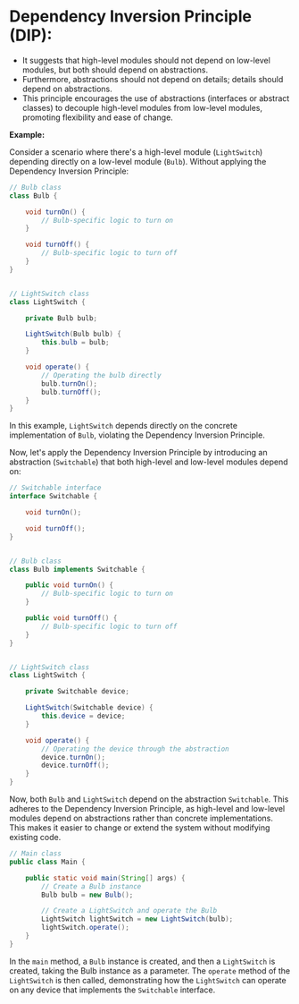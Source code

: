 # Dependency Inversion Principle (DIP):

- It suggests that high-level modules should not depend on low-level modules, but both should depend on abstractions. 
- Furthermore, abstractions should not depend on details; details should depend on abstractions.
- This principle encourages the use of abstractions (interfaces or abstract classes) to decouple high-level modules from low-level modules, promoting flexibility and ease of change.

**Example:**

Consider a scenario where there's a high-level module (`LightSwitch`) depending directly on a low-level module (`Bulb`). Without applying the Dependency Inversion Principle:

```java
// Bulb class
class Bulb {

    void turnOn() {
        // Bulb-specific logic to turn on
    }

    void turnOff() {
        // Bulb-specific logic to turn off
    }
}


// LightSwitch class
class LightSwitch {

    private Bulb bulb;

    LightSwitch(Bulb bulb) {
        this.bulb = bulb;
    }

    void operate() {
        // Operating the bulb directly
        bulb.turnOn();
        bulb.turnOff();
    }
}
```

In this example, `LightSwitch` depends directly on the concrete implementation of `Bulb`, violating the Dependency Inversion Principle.

Now, let's apply the Dependency Inversion Principle by introducing an abstraction (`Switchable`) that both high-level and low-level modules depend on:

```java
// Switchable interface
interface Switchable {

    void turnOn();

    void turnOff();
}


// Bulb class
class Bulb implements Switchable {

    public void turnOn() {
        // Bulb-specific logic to turn on
    }

    public void turnOff() {
        // Bulb-specific logic to turn off
    }
}


// LightSwitch class
class LightSwitch {

    private Switchable device;

    LightSwitch(Switchable device) {
        this.device = device;
    }

    void operate() {
        // Operating the device through the abstraction
        device.turnOn();
        device.turnOff();
    }
}
```

Now, both `Bulb` and `LightSwitch` depend on the abstraction `Switchable`. This adheres to the Dependency Inversion Principle, as high-level and low-level modules depend on abstractions rather than concrete implementations. This makes it easier to change or extend the system without modifying existing code.

```java
// Main class
public class Main {

    public static void main(String[] args) {
        // Create a Bulb instance
        Bulb bulb = new Bulb();

        // Create a LightSwitch and operate the Bulb
        LightSwitch lightSwitch = new LightSwitch(bulb);
        lightSwitch.operate();
    }
}
```

In the `main` method, a `Bulb` instance is created, and then a `LightSwitch` is created, taking the Bulb instance as a parameter. The `operate` method of the `LightSwitch` is then called, demonstrating how the `LightSwitch` can operate on any device that implements the `Switchable` interface.